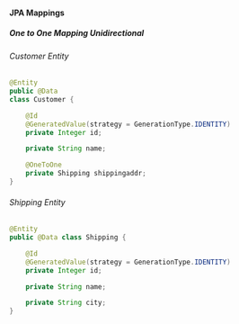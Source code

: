 #### JPA Mappings

##### One to One Mapping Unidirectional

###### Customer Entity
```java
@Entity
public @Data
class Customer {

    @Id
    @GeneratedValue(strategy = GenerationType.IDENTITY)
    private Integer id;

    private String name;

    @OneToOne
    private Shipping shippingaddr;
}
```

###### Shipping Entity
```java
@Entity
public @Data class Shipping {

    @Id
    @GeneratedValue(strategy = GenerationType.IDENTITY)
    private Integer id;

    private String name;

    private String city;
}
```
